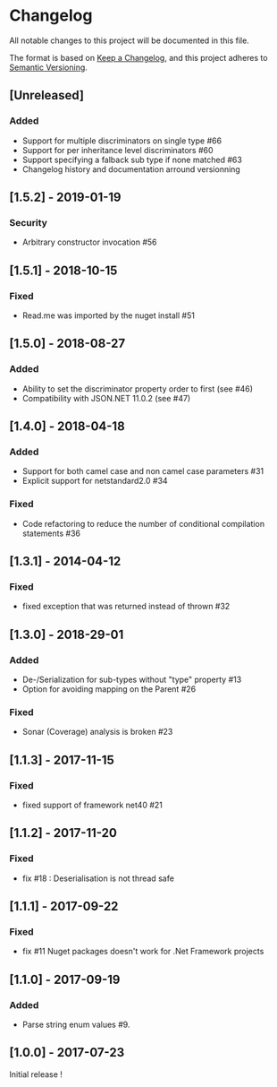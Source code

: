 # Changelog
All notable changes to this project will be documented in this file.

The format is based on [Keep a Changelog](https://keepachangelog.com/en/1.0.0/),
and this project adheres to [Semantic Versioning](https://semver.org/spec/v2.0.0.html).

## [Unreleased]
### Added
- Support for multiple discriminators on single type #66
- Support for per inheritance level discriminators #60
- Support specifying a falback sub type if none matched #63
- Changelog history and documentation arround versionning

## [1.5.2] - 2019-01-19
### Security
- Arbitrary constructor invocation #56

## [1.5.1] - 2018-10-15
### Fixed
- Read.me was imported by the nuget install #51

## [1.5.0] - 2018-08-27
### Added
- Ability to set the discriminator property order to first (see #46)
- Compatibility with JSON.NET 11.0.2 (see #47)

## [1.4.0] - 2018-04-18
### Added
- Support for both camel case and non camel case parameters #31
- Explicit support for netstandard2.0 #34

### Fixed
- Code refactoring to reduce the number of conditional compilation statements #36

## [1.3.1] - 2014-04-12
### Fixed
- fixed exception that was returned instead of thrown #32 

## [1.3.0] - 2018-29-01
### Added
- De-/Serialization for sub-types without "type" property #13
- Option for avoiding mapping on the Parent #26

### Fixed
- Sonar (Coverage) analysis is broken #23

## [1.1.3] - 2017-11-15
### Fixed
- fixed support of framework net40 #21

## [1.1.2] - 2017-11-20
### Fixed
- fix #18 : Deserialisation is not thread safe

## [1.1.1] - 2017-09-22
### Fixed
- fix #11 Nuget packages doesn't work for .Net Framework projects

## [1.1.0] - 2017-09-19
### Added
- Parse string enum values #9.

## [1.0.0] - 2017-07-23
Initial release !




